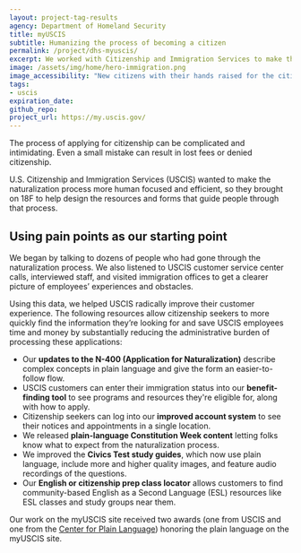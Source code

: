 ```yaml
---
layout: project-tag-results
agency: Department of Homeland Security
title: myUSCIS
subtitle: Humanizing the process of becoming a citizen
permalink: /project/dhs-myuscis/
excerpt: We worked with Citizenship and Immigration Services to make the process of applying for citizenship a little friendlier.
image: /assets/img/home/hero-immigration.png
image_accessibility: "New citizens with their hands raised for the citizenship oath at a naturalization ceremony"
tags:
- uscis
expiration_date:
github_repo: 
project_url: https://my.uscis.gov/
---
```


The process of applying for citizenship can be complicated and intimidating. Even a small mistake can result in lost fees or denied citizenship.

U.S. Citizenship and Immigration Services (USCIS) wanted to make the naturalization process more human focused and efficient, so they brought on 18F to help design the resources and forms that guide people through that process.

## Using pain points as our starting point

We began by talking to dozens of people who had gone through the naturalization process. We also listened to USCIS customer service center calls, interviewed staff, and visited immigration offices to get a clearer picture of employees’ experiences and obstacles.

Using this data, we helped USCIS radically improve their customer experience. The following resources allow citizenship seekers to more quickly find the information they’re looking for and save USCIS employees time and money by substantially reducing the administrative burden of processing these applications: 

- Our **updates to the N-400 (Application for Naturalization)** describe complex concepts in plain language and give the form an easier-to-follow flow. 
- USCIS customers can enter their immigration status into our **benefit-finding tool** to see programs and resources they're eligible for, along with how to apply.
- Citizenship seekers can log into our **improved account system** to see their notices and appointments in a single location.
- We released **plain-language Constitution Week content** letting folks know what to expect from the naturalization process.
- We improved the **Civics Test study guides**, which now use plain language, include more and higher quality images, and feature audio recordings of the questions. 
- Our **English or citizenship prep class locator** allows customers to find community-based English as a Second Language (ESL) resources like ESL classes and study groups near them.

Our work on the myUSCIS site received two awards (one from USCIS and one from the [Center for Plain Language](http://centerforplainlanguage.org/clearmark/2016-clearmark-winners/)) honoring the plain language on the myUSCIS site.
